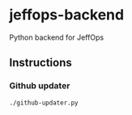 # jeffops-backend
Python backend for JeffOps

## Instructions

### Github updater
```sh
./github-updater.py
```
